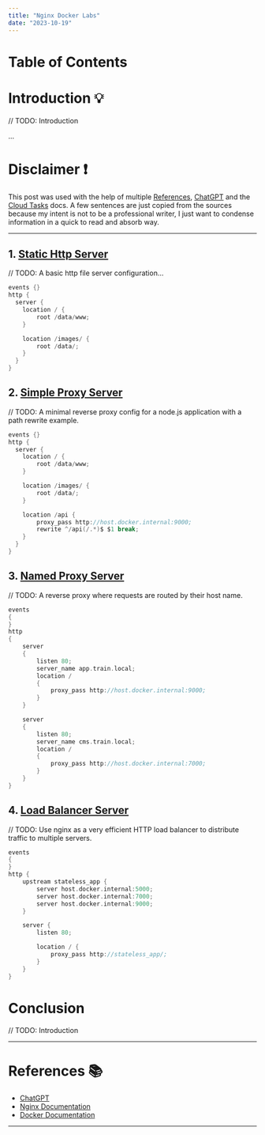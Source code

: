 ```yaml
---
title: "Nginx Docker Labs"
date: "2023-10-19"
---
```


# Table of Contents

# Introduction :bulb:

// TODO: Introduction

...

# Disclaimer :exclamation:

This post was used with the help of multiple [References](#user-content-references-books), [ChatGPT][1] and the [Cloud Tasks][2] docs.
A few sentences are just copied from the sources because my intent is not to be a professional writer, I just want to condense information in a quick to read and absorb way.

----


## 1. [Static Http Server](https://github.com/allisonmachado/nginx-docker-labs/tree/master/static-http-server)

// TODO: A basic http file server configuration...

```c
events {}
http {
  server {
    location / {
        root /data/www;
    }

    location /images/ {
        root /data/;
    }
  }
}
```


## 2. [Simple Proxy Server](https://github.com/allisonmachado/nginx-docker-labs/tree/master/simple-proxy-server)

// TODO: A minimal reverse proxy config for a node.js application with a path rewrite example.

```c
events {}
http {
  server {
    location / {
        root /data/www;
    }

    location /images/ {
        root /data/;
    }

    location /api {
        proxy_pass http://host.docker.internal:9000;
        rewrite ^/api(/.*)$ $1 break;
    }
  }
}
```

## 3. [Named Proxy Server](https://github.com/allisonmachado/nginx-docker-labs/tree/master/named-proxy-server)

// TODO: A reverse proxy where requests are routed by their host name.

```c
events
{
}
http
{
	server
	{
		listen 80;
		server_name app.train.local;
		location /
		{
			proxy_pass http://host.docker.internal:9000;
		}
	}

	server
	{
		listen 80;
		server_name cms.train.local;
		location /
		{
			proxy_pass http://host.docker.internal:7000;
		}
	}
}

```

## 4. [Load Balancer Server](https://github.com/allisonmachado/nginx-docker-labs/tree/master/named-proxy-server)

// TODO: Use nginx as a very efficient HTTP load balancer to distribute traffic to multiple servers.

```c
events
{
}
http {
    upstream stateless_app {
        server host.docker.internal:5000;
        server host.docker.internal:7000;
        server host.docker.internal:9000;
    }

    server {
        listen 80;

        location / {
            proxy_pass http://stateless_app/;
        }
    }
}
```

# Conclusion 

// TODO: Introduction

----

# References :books:

* [ChatGPT][1]
* [Nginx Documentation][2]
* [Docker Documentation][3]

[1]: https://chat.openai.com/chat
[2]: https://nginx.org/en/docs/
[3]: https://docs.docker.com/get-started/overview/

----
